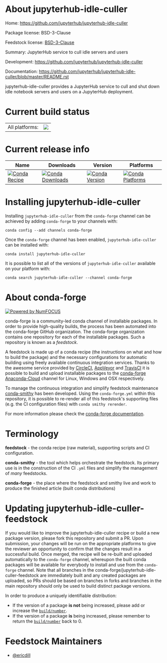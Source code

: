 About jupyterhub-idle-culler
============================

Home: https://github.com/jupyterhub/jupyterhub-idle-culler

Package license: BSD-3-Clause

Feedstock license: [BSD-3-Clause](https://github.com/conda-forge/jupyterhub-idle-culler-feedstock/blob/master/LICENSE.txt)

Summary: JupyterHub service to cull idle servers and users

Development: https://github.com/jupyterhub/jupyterhub-idle-culler

Documentation: https://github.com/jupyterhub/jupyterhub-idle-culler/blob/master/README.rst

jupyterhub-idle-culler provides a JupyterHub service to cull and shut down
idle notebook servers and users on a JupyterHub deployment.


Current build status
====================


<table><tr><td>All platforms:</td>
    <td>
      <a href="https://dev.azure.com/conda-forge/feedstock-builds/_build/latest?definitionId=9857&branchName=master">
        <img src="https://dev.azure.com/conda-forge/feedstock-builds/_apis/build/status/jupyterhub-idle-culler-feedstock?branchName=master">
      </a>
    </td>
  </tr>
</table>

Current release info
====================

| Name | Downloads | Version | Platforms |
| --- | --- | --- | --- |
| [![Conda Recipe](https://img.shields.io/badge/recipe-jupyterhub--idle--culler-green.svg)](https://anaconda.org/conda-forge/jupyterhub-idle-culler) | [![Conda Downloads](https://img.shields.io/conda/dn/conda-forge/jupyterhub-idle-culler.svg)](https://anaconda.org/conda-forge/jupyterhub-idle-culler) | [![Conda Version](https://img.shields.io/conda/vn/conda-forge/jupyterhub-idle-culler.svg)](https://anaconda.org/conda-forge/jupyterhub-idle-culler) | [![Conda Platforms](https://img.shields.io/conda/pn/conda-forge/jupyterhub-idle-culler.svg)](https://anaconda.org/conda-forge/jupyterhub-idle-culler) |

Installing jupyterhub-idle-culler
=================================

Installing `jupyterhub-idle-culler` from the `conda-forge` channel can be achieved by adding `conda-forge` to your channels with:

```
conda config --add channels conda-forge
```

Once the `conda-forge` channel has been enabled, `jupyterhub-idle-culler` can be installed with:

```
conda install jupyterhub-idle-culler
```

It is possible to list all of the versions of `jupyterhub-idle-culler` available on your platform with:

```
conda search jupyterhub-idle-culler --channel conda-forge
```


About conda-forge
=================

[![Powered by NumFOCUS](https://img.shields.io/badge/powered%20by-NumFOCUS-orange.svg?style=flat&colorA=E1523D&colorB=007D8A)](http://numfocus.org)

conda-forge is a community-led conda channel of installable packages.
In order to provide high-quality builds, the process has been automated into the
conda-forge GitHub organization. The conda-forge organization contains one repository
for each of the installable packages. Such a repository is known as a *feedstock*.

A feedstock is made up of a conda recipe (the instructions on what and how to build
the package) and the necessary configurations for automatic building using freely
available continuous integration services. Thanks to the awesome service provided by
[CircleCI](https://circleci.com/), [AppVeyor](https://www.appveyor.com/)
and [TravisCI](https://travis-ci.com/) it is possible to build and upload installable
packages to the [conda-forge](https://anaconda.org/conda-forge)
[Anaconda-Cloud](https://anaconda.org/) channel for Linux, Windows and OSX respectively.

To manage the continuous integration and simplify feedstock maintenance
[conda-smithy](https://github.com/conda-forge/conda-smithy) has been developed.
Using the ``conda-forge.yml`` within this repository, it is possible to re-render all of
this feedstock's supporting files (e.g. the CI configuration files) with ``conda smithy rerender``.

For more information please check the [conda-forge documentation](https://conda-forge.org/docs/).

Terminology
===========

**feedstock** - the conda recipe (raw material), supporting scripts and CI configuration.

**conda-smithy** - the tool which helps orchestrate the feedstock.
                   Its primary use is in the construction of the CI ``.yml`` files
                   and simplify the management of *many* feedstocks.

**conda-forge** - the place where the feedstock and smithy live and work to
                  produce the finished article (built conda distributions)


Updating jupyterhub-idle-culler-feedstock
=========================================

If you would like to improve the jupyterhub-idle-culler recipe or build a new
package version, please fork this repository and submit a PR. Upon submission,
your changes will be run on the appropriate platforms to give the reviewer an
opportunity to confirm that the changes result in a successful build. Once
merged, the recipe will be re-built and uploaded automatically to the
`conda-forge` channel, whereupon the built conda packages will be available for
everybody to install and use from the `conda-forge` channel.
Note that all branches in the conda-forge/jupyterhub-idle-culler-feedstock are
immediately built and any created packages are uploaded, so PRs should be based
on branches in forks and branches in the main repository should only be used to
build distinct package versions.

In order to produce a uniquely identifiable distribution:
 * If the version of a package **is not** being increased, please add or increase
   the [``build/number``](https://docs.conda.io/projects/conda-build/en/latest/resources/define-metadata.html#build-number-and-string).
 * If the version of a package **is** being increased, please remember to return
   the [``build/number``](https://docs.conda.io/projects/conda-build/en/latest/resources/define-metadata.html#build-number-and-string)
   back to 0.

Feedstock Maintainers
=====================

* [@ericdill](https://github.com/ericdill/)

